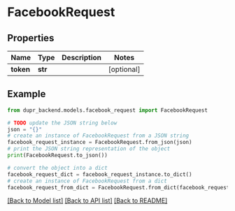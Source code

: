 # FacebookRequest


## Properties

Name | Type | Description | Notes
------------ | ------------- | ------------- | -------------
**token** | **str** |  | [optional] 

## Example

```python
from dupr_backend.models.facebook_request import FacebookRequest

# TODO update the JSON string below
json = "{}"
# create an instance of FacebookRequest from a JSON string
facebook_request_instance = FacebookRequest.from_json(json)
# print the JSON string representation of the object
print(FacebookRequest.to_json())

# convert the object into a dict
facebook_request_dict = facebook_request_instance.to_dict()
# create an instance of FacebookRequest from a dict
facebook_request_from_dict = FacebookRequest.from_dict(facebook_request_dict)
```
[[Back to Model list]](../README.md#documentation-for-models) [[Back to API list]](../README.md#documentation-for-api-endpoints) [[Back to README]](../README.md)


